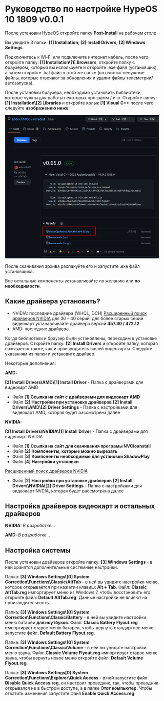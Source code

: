 # Руководство по настройке HypeOS 10 1809 v0.0.1
После установки HypeOS откройте папку **Post-Install** на рабочем столе

Вы увидите 3 папки: **[1] Installation; [2] Install Drivers; [3] Windows Settings**

Подключитесь к Wi-Fi или подключите интернет кабель, после чего откройте папку: **[1] Installation\\[1] Browsers**, откройте папку с браузером, который вы используете и откройте .exe файл (установщик), а затем откройте .bat файл в этой же папке (он очистит ненужные файлы, которые отвечают за обновления и удалит файлы телеметрии/автозапуска).

После установки браузера, необходимо установить библиотеки, которые нужны для работы некоторых программ / игр. Откройте папку: **[1] Installation\\[2] Libraries** и откройте ярлык **[1] Visual C++** после чего следуйте **изображению ниже**:

![CPP!](/media/c-plus-plus.png)

После скачивания архива распакуйте его и запустите .exe файл установщика.

Все остальные компоненты устанавливайте по желанию или **по необходимости**.

## Какие драйвера установить?
- NVIDIA: последние драйвера (WHQL, DCH) [Расширенный поиск драйверов NVIDIA](https://www.nvidia.com/Download/Find.aspx) для 30 - 40 серий, для более старых серий видеокарт устанавливайте драйвера версий **457.30 / 472.12**.
- AMD: последние драйвера.

Когда библиотеки и браузер были установлены, переходим к установке драйверов. Откройте папку: **[2] Install Drivers** и откройте папку, которая называется также, как и производитель вашей видеокарты. Следуйте указаниям из папки и установите драйвер.

Некоторые дополнения:

**AMD:**

**[2] Install Drivers\\AMD\\[1] Install Driver** - Папка с драйверами для видеокарт AMD
- Файл **[1] Ссылка на сайт с драйверами для видеокарт AMD**
- Файл **[2] Настройки при установке драйверов**
**[2] Install Drivers\\AMD\\[2] Driver Settings** - Папка с настройками для видеокарт AMD, которая будет рассмотрена далее

**NVIDIA:**

**[2] Install Drivers\\NVIDIA\\[1] Install Driver** - Папка с драйверами для видеокарт NVIDIA
- Файл **[1] Ссылка на сайт для скачивания програмы NVCleanstall**
- Файл **[2] Компоненты, которые можно вырезать**
- Файл **[3] Компоненты необходимые для установки ShadowPlay**
- Файл **[4] Настройки установки**

[Расширенный поиск драйверов NVIDIA](https://www.nvidia.com/Download/Find.aspx) 

- Файл **[2] Настройки при установке драйверов**
**[2] Install Drivers\\NVIDIA\\[2] Driver Settings** - Папка с настройками для видеокарт NVDIA, которая будет рассмотрена далее

## Настройка драйверов видеокарт и остальных драйверов
**NVIDIA:**
*В разработке...*

**AMD:**
*В разработке...*

## Настройка системы
После установки драйверов откройте папку: **[3] Windows Settings** - в ней хранятся дополнительные системные настройки.

Папка: **[3] Windows Settings\\[0] System Correction\\Functions\\Classic\\AltTab** - в ней вы увидите настройки меню, которое открывается при нажатии клавиш: **Alt + Tab**. Файл: **Classic AltTab.reg** импортирует меню из Windows 7, чтобы восстановить его откройте файл: **Default AltTab.reg**. Данные настройки не влияют на производительность.

Папка: **[3] Windows Settings\\[0] System Correction\\Functions\\Classic\\Battery** - в ней вы увидите настройки меню батареи **для ноутбуков**. Файл: **Classic Battery Flyout.reg** импортирует старое меню батареи, чтобы вернуть стандартное меню запустите файл: **Default Battery Flyout.reg**.

Папка: **[3] Windows Settings\\[0] System Correction\\Functions\\Classic\\Volume** - в ней вы увидите настройки меню звука. Файл: **Classic Volume Flyout.reg** импортирует старое меню звука, чтобы вернуть новое меню откройте файл: **Default Volume Flyout.reg**.

Папка: **[3] Windows Settings\[0] System Correction\Functions\Explorer\Quick Access** - в ней запустите файл **Disable Quick Access.reg**, он настроит проводник, так, чтобы проводник открывался не в быстром доступе, а в папке **Этот компьютер**. Чтобы откатить изменения запустите файл **Enable Quick Access.reg**
